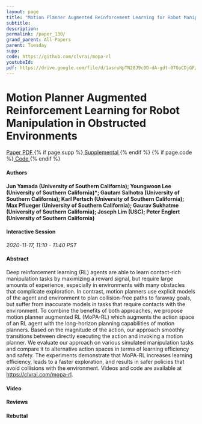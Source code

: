 ```yaml
---
layout: page
title: "Motion Planner Augmented Reinforcement Learning for Robot Manipulation in Obstructed Environments"
subtitle: 
description:
permalink: /paper_130/
grand_parent: All Papers
parent: Tuesday
supp: 
code: https://github.com/clvrai/mopa-rl
youtubeId: 
pdf: https://drive.google.com/file/d/1asruNpTN20J9c0D-dA-gdt-07GoCDjGF/view
---
```


# Motion Planner Augmented Reinforcement Learning for Robot Manipulation in Obstructed Environments

<a href="https://drive.google.com/file/d/1asruNpTN20J9c0D-dA-gdt-07GoCDjGF/view" target="_blank" rel="noopener noreferrer" class="btn btn-blue"><i class="fa fa-file-text-o" aria-hidden="true"></i> Paper PDF </a> {% if page.supp %}<a href="" target="_blank" rel="noopener noreferrer" class="btn btn-green"><i class="fa fa-file-text-o" aria-hidden="true"></i> Supplemental </a>{% endif %} {% if page.code %}<a href="https://github.com/clvrai/mopa-rl" target="_blank" rel="noopener noreferrer" class="btn btn-green"><i class="fa fa-github" aria-hidden="true"></i> Code </a>{% endif %} 

#### Authors
**Jun Yamada (University of Southern California); Youngwoon Lee (University of Southern California)*; Gautam Salhotra (University of Southern California); Karl Pertsch (University of Southern California); Max Pflueger (University of Southern California); Gaurav Sukhatme (University of Southern California); Joseph Lim (USC); Peter Englert (University of Southern California)**

#### Interactive Session
*2020-11-17, 11:10 - 11:40 PST*

#### Abstract
Deep reinforcement learning (RL) agents are able to learn contact-rich manipulation tasks by maximizing a reward signal, but require large amounts of experience, especially in environments with many obstacles that complicate exploration. In contrast, motion planners use explicit models of the agent and environment to plan collision-free paths to faraway goals, but suffer from inaccurate models in tasks that require contacts with the environment. To combine the benefits of both approaches, we propose motion planner augmented RL (MoPA-RL) which augments the action space of an RL agent with the long-horizon planning capabilities of motion planners. Based on the magnitude of the action, our approach smoothly transitions between directly executing the action and invoking a motion planner. We evaluate our approach on various simulated manipulation tasks and compare it to alternative action spaces in terms of learning efficiency and safety. The experiments demonstrate that MoPA-RL increases learning efficiency, leads to a faster exploration, and results in safer policies that avoid collisions with the environment. Videos and code are available at <a href="https://clvrai.com/mopa-rl" target="_blank">https://clvrai.com/mopa-rl</a>.

#### Video 

#### Reviews

#### Rebuttal

